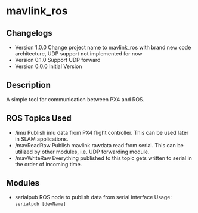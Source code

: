 # mavlink_ros

## Changelogs
+ Version 1.0.0 Change project name to mavlink_ros with brand new code architecture, UDP support not implemented for now
+ Version 0.1.0 Support UDP forward
+ Version 0.0.0 Initial Version 

## Description
A simple tool for communication between PX4 and ROS. 

## ROS Topics Used
+ /imu 
Publish imu data from PX4 flight controller. This can be used later in SLAM applications.
+ /mavReadRaw 
Publish mavlink rawdata read from serial. This can be utilized by other modules, i.e. UDP forwarding module. 
+ /mavWriteRaw 
Everything published to this topic gets written to serial in the order of incoming time.

## Modules
+ serialpub 
ROS node to publish data from serial interface 
Usage: 
```serialpub [devName]```
